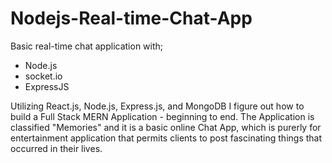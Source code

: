 # Nodejs-Real-time-Chat-App
Basic real-time chat application with;
* Node.js 
* socket.io
* ExpressJS

Utilizing React.js, Node.js, Express.js, and MongoDB I figure out how to build a Full Stack MERN Application - beginning to end. The Application is classified "Memories" and it is a basic online Chat  App, which is purerly for entertainment application that permits clients to post fascinating things that occurred in their lives.

